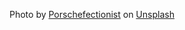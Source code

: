 Photo by <a href="https://unsplash.com/@porschefectionist?utm_source=unsplash&utm_medium=referral&utm_content=creditCopyText">Porschefectionist</a> on <a href="https://unsplash.com/photos/OtQt6lBo7GE?utm_source=unsplash&utm_medium=referral&utm_content=creditCopyText">Unsplash</a>
  